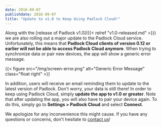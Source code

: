 ```yaml
---
date: 2016-09-07
publishdate: 2016-09-07
title: "Update to v1.0 to Keep Using Padlock Cloud!"
---
```


Along with the [release of Padlock v1.0]({{< relref "v1.0-released.md" >}}) we
are also rolling out a major update to the Padlock Cloud service.
Unfortunately, this means that **Padlock Cloud clients of version 0.12 or
earlier will not be able to access Padlock Cloud anymore**.  When trying to
synchronize data or pair new devices, the app will show a generic error
message.

{{< figure src="/img/screen-error.png" alt="Generic Error Message" class="float right" >}}

In addition, users will receive an email reminding them to update to the latest
version of Padlock. Don't worry, your data is still there! In order to keep
using Padlock Cloud, simply **update the app to v1.0 or greater**. Note that
after updating the app, you will also have to pair your device again. To do
this, simply go to **Settings > Padlock Cloud** and select **Connect**.

We apologize for any inconvenience this might cause. If you have any questions
or concerns, don't hesitate to [contact us](mailto:support@padlock.io)!
